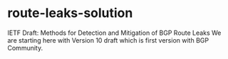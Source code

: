 # route-leaks-solution
IETF Draft: Methods for Detection and Mitigation of BGP Route Leaks
We are starting here with Version 10 draft which is first version with BGP Community. 
